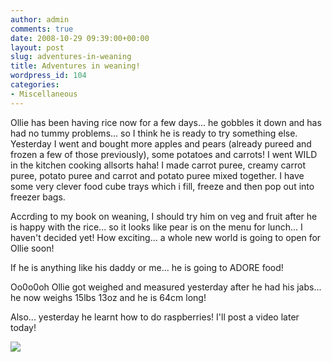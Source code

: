 ```yaml
---
author: admin
comments: true
date: 2008-10-29 09:39:00+00:00
layout: post
slug: adventures-in-weaning
title: Adventures in weaning!
wordpress_id: 104
categories:
- Miscellaneous
---
```


Ollie has been having rice now for a few days... he gobbles it down and has had no tummy problems... so I think he is ready to try something else. Yesterday I went and bought more apples and pears (already pureed and frozen a few of those previously), some potatoes and carrots! I went WILD in the kitchen cooking allsorts haha! I made carrot puree, creamy carrot puree, potato puree and carrot and potato puree mixed together. I have some very clever food cube trays which i fill, freeze and then pop out into freezer bags.  
  
Accrding to my book on weaning, I should try him on veg and fruit after he is happy with the rice... so it looks like pear is on the menu for lunch... I haven't decided yet! How exciting... a whole new world is going to open for Ollie soon!  
  
If he is anything like his daddy or me... he is going to ADORE food!  
  
Oo0o0oh Ollie got weighed and measured yesterday after he had his jabs... he now weighs 15lbs 13oz and he is 64cm long!  
  
Also... yesterday he learnt how to do raspberries! I'll post a video later today!

![](https://blogger.googleusercontent.com/tracker/251139911615938991-8814716996752668797?l=www.outmumbered.com)
